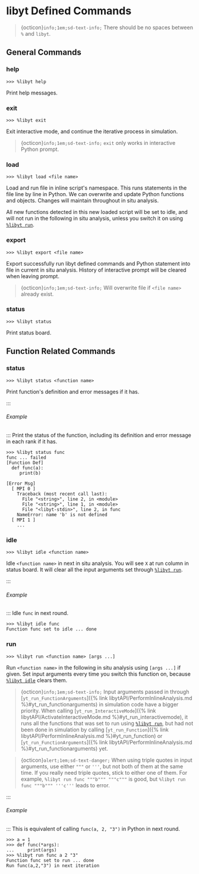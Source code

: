 # libyt Defined Commands

> {octicon}`info;1em;sd-text-info;` There should be no spaces between `%` and `libyt`.

## General Commands

### help
```
>>> %libyt help
```
Print help messages.

### exit
```
>>> %libyt exit
```
Exit interactive mode, and continue the iterative process in simulation. 

> {octicon}`info;1em;sd-text-info;` `exit` only works in interactive Python prompt.

### load
```
>>> %libyt load <file name>
```
Load and run file in inline script's namespace. This runs statements in the file line by line in Python. We can overwrite and update Python functions and objects. Changes will maintain throughout in situ analysis.

All new functions detected in this new loaded script will be set to idle, and will not run in the following in situ analysis, unless you switch it on using [`%libyt run`](#run).

### export
```
>>> %libyt export <file name>
```
Export successfully run libyt defined commands and Python statement into file in current in situ analysis. History of interactive prompt will be cleared when leaving prompt.

> {octicon}`info;1em;sd-text-info;` Will overwrite file if `<file name>` already exist.

### status
```
>>> %libyt status
```
Print status board.

## Function Related Commands

### status
```
>>> %libyt status <function name>
```
Print function's definition and error messages if it has.

:::
###### Example
:::
Print the status of the function, including its definition and error message in each rank if it has.
```
>>> %libyt status func
func ... failed
[Function Def]
  def func(a):
     print(b)
  
[Error Msg]
  [ MPI 0 ]
    Traceback (most recent call last):
      File "<string>", line 2, in <module>
      File "<string>", line 1, in <module>
      File "<libyt-stdin>", line 2, in func
    NameError: name 'b' is not defined
  [ MPI 1 ] 
    ...
```

### idle
```
>>> %libyt idle <function name>
```
Idle `<function name>` in next in situ analysis. You will see `X` at run column in status board. It will clear all the input arguments set through [`%libyt run`](#run).

:::
###### Example
:::
Idle `func` in next round.
```
>>> %libyt idle func
Function func set to idle ... done
```

### run
```
>>> %libyt run <function name> [args ...]
```
Run `<function name>` in the following in situ analysis using `[args ...]` if given. Set input arguments every time you switch this function on, because [`%libyt idle`](#idle) clears them.

> {octicon}`info;1em;sd-text-info;` Input arguments passed in through [`yt_run_FunctionArguments`]({% link libytAPI/PerformInlineAnalysis.md %}#yt_run_functionarguments) in simulation code have a bigger priority. When calling [`yt_run_InteractiveMode`]({% link libytAPI/ActivateInteractiveMode.md %}#yt_run_interactivemode), it runs all the functions that was set to run using [`%libyt run`](#run), but had not been done in simulation by calling [`yt_run_Function`]({% link libytAPI/PerformInlineAnalysis.md %}#yt_run_function) or [`yt_run_FunctionArguments`]({% link libytAPI/PerformInlineAnalysis.md %}#yt_run_functionarguments) yet.

> {octicon}`alert;1em;sd-text-danger;` When using triple quotes in input arguments, use either `"""` or `'''`, but not both of them at the same time. If you really need triple quotes, stick to either one of them. For example, `%libyt run func """b""" """c"""` is good, but `%libyt run func """b""" '''c'''` leads to error.

:::
###### Example
:::
This is equivalent of calling `func(a, 2, "3")` in Python in next round.
```
>>> a = 1
>>> def func(*args):
...     print(args)
>>> %libyt run func a 2 "3"
Function func set to run ... done
Run func(a,2,"3") in next iteration
```
